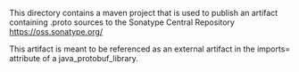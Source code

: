 This directory contains a maven project that is used to publish an
artifact containing .proto sources to the Sonatype Central Repository
https://oss.sonatype.org/

This artifact is meant to be referenced as an external artifact
in the imports= attribute of a java_protobuf_library.
